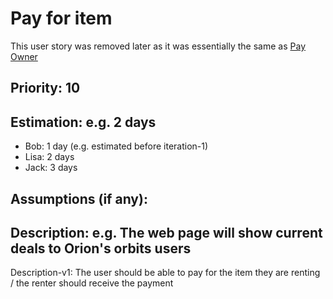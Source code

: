 
# Pay for item

This user story was removed later as it was essentially the same as [Pay Owner](pay_owner.md)

## Priority: 10 

## Estimation: e.g. 2 days

* Bob: 1 day (e.g. estimated before iteration-1)
* Lisa: 2 days
* Jack: 3 days

## Assumptions (if any):

## Description: e.g. The web page will show current deals to Orion's orbits users

Description-v1: The user should be able to pay for the item they are renting / the renter should receive the payment

